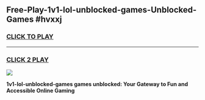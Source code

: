 
## Free-Play-1v1-lol-unblocked-games-Unblocked-Games #hvxxj
<h3>
<a href="https://news.freeplayer.one?title=1v1-lol-unblocked-games&ref=8M">CLICK TO PLAY</a></h3>
<hr>

<h3>
<a href="https://news.freeplayer.one?title=1v1-lol-unblocked-games&ref=8M">CLICK 2 PLAY</a>
  
</h3>

<a href="https://news.freeplayer.one?title=1v1-lol-unblocked-games&ref=8M"><img src="https://clearcache.store/games.png"></a>


**1v1-lol-unblocked-games games unblocked: Your Gateway to Fun and Accessible Online Gaming**
